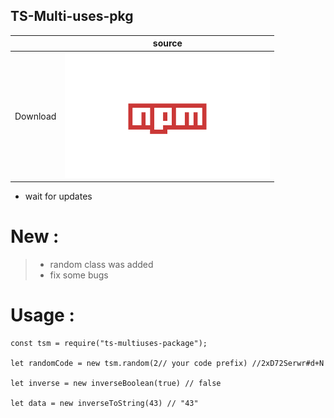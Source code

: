 ## TS-Multi-uses-pkg
||source|
|---|---|
|Download |[![Download](https://raw.githubusercontent.com/Programmer-Om/TS-Multi-uses-pkg/main/img/npm-svgrepo-com.svg)](https://www.npmjs.com/package/ts-multiuses-package)|
- wait for updates 
# New :
> - random class was added 
> - fix some bugs
# Usage :
```
const tsm = require("ts-multiuses-package");

let randomCode = new tsm.random(2// your code prefix) //2xD72Serwr#d+N

let inverse = new inverseBoolean(true) // false

let data = new inverseToString(43) // "43"
```

